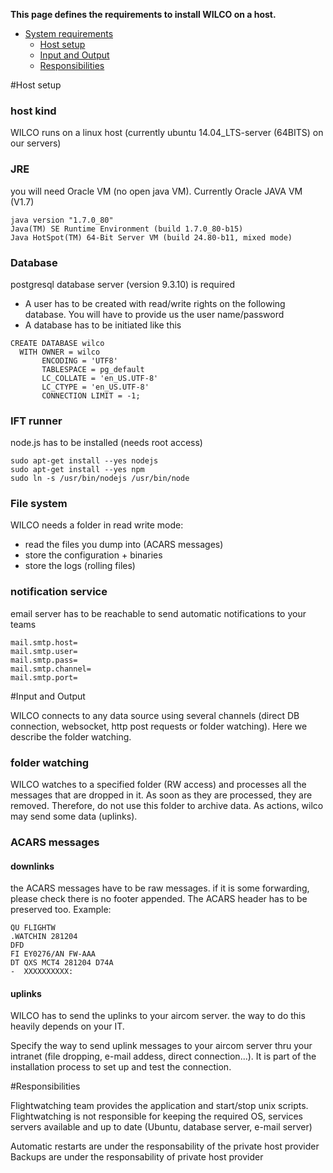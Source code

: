 **This page defines the requirements to install WILCO on a host.**

- [System requirements](#)
  - [Host setup](#host-setup)
  - [Input and Output](#input-and-output)
  - [Responsibilities](#responsibilities)


#Host setup

### host kind
WILCO runs on a linux host (currently ubuntu 14.04_LTS-server (64BITS) on our servers)
### JRE
you will need Oracle VM (no open java VM). Currently Oracle JAVA VM (V1.7)
```
java version "1.7.0_80"
Java(TM) SE Runtime Environment (build 1.7.0_80-b15)
Java HotSpot(TM) 64-Bit Server VM (build 24.80-b11, mixed mode)
```
### Database
postgresql database server (version 9.3.10) is required
* A user has to be created with read/write rights on the following database. You will have to provide us the user name/password
* A database has to be initiated like this
```
CREATE DATABASE wilco
  WITH OWNER = wilco
       ENCODING = 'UTF8'
       TABLESPACE = pg_default
       LC_COLLATE = 'en_US.UTF-8'
       LC_CTYPE = 'en_US.UTF-8'
       CONNECTION LIMIT = -1;
```

### IFT runner
node.js has to be installed (needs root access)
```
sudo apt-get install --yes nodejs
sudo apt-get install --yes npm
sudo ln -s /usr/bin/nodejs /usr/bin/node
```

### File system
WILCO needs a folder in read write mode:
* read the files you dump into (ACARS messages)
* store the configuration + binaries
* store the logs (rolling files)

### notification service
email server has to be reachable to send automatic notifications to your teams
```
mail.smtp.host=
mail.smtp.user=
mail.smtp.pass=
mail.smtp.channel=
mail.smtp.port=
```


#Input and Output

WILCO connects to any data source using several channels (direct DB connection, websocket, http post requests or folder watching). Here we describe the folder watching.

### folder watching
WILCO watches to a specified folder (RW access) and processes all the messages that are dropped in it. As soon as they are processed, they are removed. Therefore, do not use this folder to archive data.
As actions, wilco may send some data (uplinks).

### ACARS messages
#### downlinks
the ACARS messages have to be raw messages. if it is some forwarding, please check there is no footer appended. The ACARS header has to be preserved too. Example:

```
QU FLIGHTW
.WATCHIN 281204
DFD
FI EY0276/AN FW-AAA
DT QXS MCT4 281204 D74A
-  XXXXXXXXXX:
```

#### uplinks
WILCO has to send the uplinks to your aircom server. the way to do this heavily depends on your IT.

Specify the way to send uplink messages to your aircom server thru your intranet (file dropping, e-mail addess, direct connection...). It is part of the installation process to set up and test the connection.


#Responsibilities

Flightwatching team provides the application and start/stop unix scripts. Flightwatching is not responsible for keeping the required OS, services servers available and up to date (Ubuntu, database server, e-mail server)

Automatic restarts are under the responsability of the private host provider
Backups are under the responsability of private host provider
